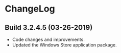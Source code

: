 # ChangeLog #

## Build 3.2.4.5 (03-26-2019) ##

- Code changes and improvements.
- Updated the Windows Store application package.